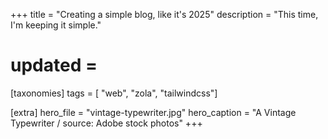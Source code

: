 +++
title = "Creating a simple blog, like it's 2025"
description = "This time, I'm keeping it simple."
# updated =

[taxonomies]
tags = [ "web", "zola", "tailwindcss"] 

[extra]
hero_file = "vintage-typewriter.jpg"
hero_caption = "A Vintage Typewriter / source: Adobe stock photos"
+++
